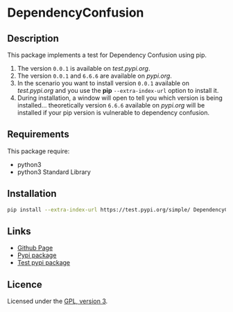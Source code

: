 # DependencyConfusion

## Description

This package implements a test for Dependency Confusion using pip.

1. The version `0.0.1` is available on *test.pypi.org*.
2. The version `0.0.1` and `6.6.6` are available on *pypi.org*.
3. In the scenario you want to install version `0.0.1` available on *test.pypi.org* and you use the **pip** `--extra-index-url` option to install it.
4. During installation, a window will open to tell you which version is being installed... theoretically version `6.6.6` available on *pypi.org* will be installed if your pip version is vulnerable to dependency confusion.

## Requirements

This package require:

 - python3
 - python3 Standard Library

## Installation

```bash
pip install --extra-index-url https://test.pypi.org/simple/ DependencyConfusion
```

## Links

 - [Github Page](https://github.com/mauricelambert/DependencyConfusion/)
 - [Pypi package](https://pypi.org/project/DependencyConfusion/)
 - [Test pypi package](https://test.pypi.org/project/DependencyConfusion/)

## Licence

Licensed under the [GPL, version 3](https://www.gnu.org/licenses/).
